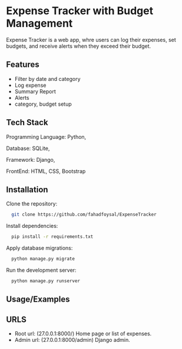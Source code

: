 
# Expense Tracker with Budget Management

Expense Tracker is a web app, whre users can log their expenses, set budgets, and receive alerts when they exceed their budget.



## Features

- Filter by date and category
- Log expense
- Summary Report
- Alerts
- category, budget setup


## Tech Stack

Programming Language: Python,

Database: SQLite,

Framework: Django,

FrontEnd: HTML, CSS, Bootstrap


## Installation

Clone the repository:

```bash
  git clone https://github.com/fahadfoysal/ExpenseTracker

```
Install dependencies:
```bash
  pip install -r requirements.txt

``` 
Apply database migrations:

```bash
  python manage.py migrate

```
Run the development server:
```bash
  python manage.py runserver

``` 
## Usage/Examples

## URLS

- Root url: (27.0.0.1:8000/) Home page or list of expenses.
- Admin url: (27.0.0.1:8000/admin) Django admin.




